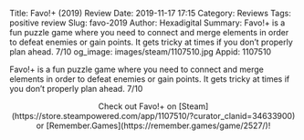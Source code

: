 Title: Favo!+ (2019) Review
Date: 2019-11-17 17:15
Category: Reviews
Tags: positive review
Slug: favo-2019
Author: Hexadigital
Summary: Favo!+ is a fun puzzle game where you need to connect and merge elements in order to defeat enemies or gain points. It gets tricky at times if you don’t properly plan ahead. 7/10
og_image: images/steam/1107510.jpg
Appid: 1107510

Favo!+ is a fun puzzle game where you need to connect and merge elements in order to defeat enemies or gain points. It gets tricky at times if you don’t properly plan ahead. 7/10

<center>Check out Favo!+ on [Steam](https://store.steampowered.com/app/1107510/?curator_clanid=34633900) or [Remember.Games](https://remember.games/game/2527/)!</center>
